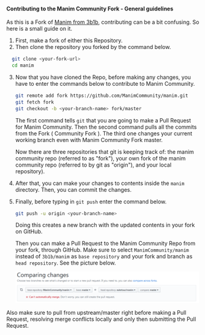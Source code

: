 #### Contributing to the Manim Community Fork - General guidelines

As this is a Fork of [Manim from 3b1b](https://github.com/3b1b/manim), contributing can be a bit confusing. So here is a small guide on it. 

1. First, make a fork of either this Repository.
2. Then clone the repository you forked by the command below.

 ```sh
   git clone <your-fork-url>
   cd manim
 ```

3. Now that you have cloned the Repo, before making any changes, you have to enter the commands below to contribute to Manim Community.

   ```sh
   git remote add fork https://github.com/ManimCommunity/manim.git
   git fetch fork
   git checkout -b <your-branch-name> fork/master
   ```

   The first command tells `git` that you are going to make a Pull Request for Manim Community. 
   Then the second command pulls all the commits from the Fork ( Community Fork ).
   The third one changes your current working branch even with Manim Community Fork master.

   Now there are three repositories that git is keeping track of: the manim community repo (referred to as "fork"), your own fork of the manim  community repo (referred to by git as "origin"), and your local  repository).

4. After that, you can make your changes to contents inside the `manim` directory. Then, you can commit the changes.

5. Finally, before typing in `git push` enter the command below.

   ```sh
   git push -u origin <your-branch-name>
   ```

   Doing this creates a new branch with the updated contents in your fork on GitHub.

   Then you can make a Pull Request to the Manim Community Repo from your fork, through GitHub. Make sure to select `ManimCommunity/manim` instead of `3b1b/manim` as `base repository` and your fork and branch as `head repository`. See the picture below.

   ![pull-requests-example-manim-community](./readme-assets/pull-requests.PNG)

Also make sure to pull from upstream/master right before making a Pull Request, resolving merge conflicts locally and only then submitting the Pull Request.